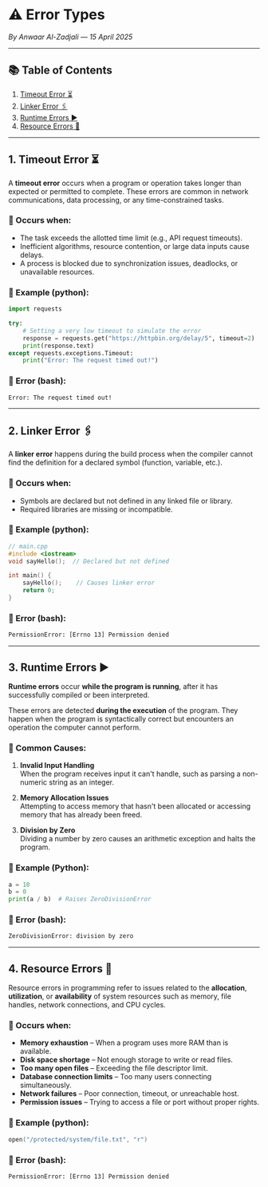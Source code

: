 # ⚠️ Error Types 

_By Anwaar Al-Zadjali — 15 April 2025_

---

## 📚 Table of Contents
1. [Timeout Error ⏳](#1-timeout-error-)
2. [Linker Error 🖇️](#2-linker-error-)
3. [Runtime Errors ▶️](#3-runtime-errors-)
4. [Resource Errors 📂](#4-resource-errors-)

---

## 1. Timeout Error ⏳

A **timeout error** occurs when a program or operation takes longer than expected or permitted to complete. These errors are common in network communications, data processing, or any time-constrained tasks.

### 🔹 Occurs when:
- The task exceeds the allotted time limit (e.g., API request timeouts).
- Inefficient algorithms, resource contention, or large data inputs cause delays.
- A process is blocked due to synchronization issues, deadlocks, or unavailable resources.
### 📌 Example (python):
```python
import requests

try:
    # Setting a very low timeout to simulate the error
    response = requests.get("https://httpbin.org/delay/5", timeout=2)
    print(response.text)
except requests.exceptions.Timeout:
    print("Error: The request timed out!")

```
### 🔴 Error (bash):
```bash
Error: The request timed out!
```
---
## 2. Linker Error 🖇️
A **linker error** happens during the build process when the compiler cannot find the definition for a declared symbol (function, variable, etc.).

### 🔹 Occurs when:
- Symbols are declared but not defined in any linked file or library.
- Required libraries are missing or incompatible.

### 📌 Example (python):
```cpp
// main.cpp
#include <iostream>
void sayHello();  // Declared but not defined

int main() {
    sayHello();    // Causes linker error
    return 0;
}
```
### 🔴 Error (bash):
```bash
PermissionError: [Errno 13] Permission denied
```
---
## 3. Runtime Errors ▶️

**Runtime errors** occur **while the program is running**, after it has successfully compiled or been interpreted.

These errors are detected **during the execution** of the program. They happen when the program is syntactically correct but encounters an operation the computer cannot perform.

### 🔹 Common Causes:

1. **Invalid Input Handling**  
   When the program receives input it can't handle, such as parsing a non-numeric string as an integer.

2. **Memory Allocation Issues**  
   Attempting to access memory that hasn't been allocated or accessing memory that has already been freed.

3. **Division by Zero**  
   Dividing a number by zero causes an arithmetic exception and halts the program.

### 📌 Example (Python):
```python
a = 10
b = 0
print(a / b)  # Raises ZeroDivisionError
```
### 🔴 Error (bash):

```bash
ZeroDivisionError: division by zero
```
---
## 4. Resource Errors 📂

Resource errors in programming refer to issues related to the **allocation**, **utilization**, or **availability** of system resources such as memory, file handles, network connections, and CPU cycles.

### 🔹 Occurs when:

- **Memory exhaustion** – When a program uses more RAM than is available.
- **Disk space shortage** – Not enough storage to write or read files.
- **Too many open files** – Exceeding the file descriptor limit.
- **Database connection limits** – Too many users connecting simultaneously.
- **Network failures** – Poor connection, timeout, or unreachable host.
- **Permission issues** – Trying to access a file or port without proper rights.

### 📌 Example (python):
```cpp
open("/protected/system/file.txt", "r")
```
### 🔴 Error (bash):
```bash
PermissionError: [Errno 13] Permission denied
```
